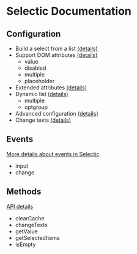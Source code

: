# Selectic Documentation

## Configuration

* Build a select from a list [(details)](./list.md)
* Support DOM attributes [(details)](./domProperties.md)
  * value
  * disabled
  * multiple
  * placeholder
* Extended attributes [(details)](./extendedProperties.md)
* Dynamic list [(details)](./dynamic.md)
  * multiple
  * optgroup
* Advanced configuration [(details)](./params.md)
* Change texts [(details)](./changeText.md)

## Events

[More details about events in Selectic](./events.md).

* input
* change

## Methods

[API details](./methods.md)

* clearCache
* changeTexts
* getValue
* getSelectedItems
* isEmpty
